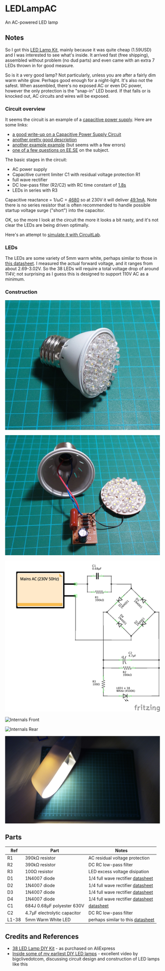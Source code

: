 # LEDLampAC

An AC-powered LED lamp

## Notes

So I got this
[LED Lamp Kit](http://www.aliexpress.com/item/Free-Shipping-New-Energy-Saving-38-LEDs-Lamps-DIY-Kits-Electronic-Suite-1-Set/32266628111.html),
mainly because it was quite cheap (1.59USD) and I was interested to see what's inside.
It arrived fast (free shipping), assembled without problem (no dud parts) and even came with an extra 7 LEDs thrown in for good measure.

So is it a very good lamp? Not particularly, unless you are after a fairly dim warm white glow. Perhaps good enough for a night-light.
It's also not the safest. When assembled, there's no exposed AC or even DC power, however the only protection is the "snap-in" LED board. If that falls or is knocked out, AC circuits and wires will be exposed.

### Circuit overview

It seems the circuit is an example of a [capacitive power supply](http://en.wikipedia.org/wiki/Capacitive_power_supply).
Here are some links:
* [a good write-up on a Capacitive Power Supply Circuit](http://www.electroschematics.com/5678/capacitor-power-supply/)
* [another pretty good description](http://www.engineersgarage.com/contribution/capacitor-power-supply-design)
* [another example example](http://www.circuitsgallery.com/2012/07/transformer-less-ac-to-dc-capacitor-power-supply-circuit.html) (but seems with a few errors)
* [one of a few questions on EE.SE](http://electronics.stackexchange.com/questions/5572/how-efficient-is-a-capacitive-power-supply) on the subject.

The basic stages in the circuit:

* AC power supply
* Capacitive current limiter C1 with residual voltage protection R1
* full wave rectifier
* DC low-pass filter (R2/C2) with RC time constant of [1.8s](http://www.wolframalpha.com/input/?i=4.7%CE%BCF+*+390k%CE%A9)
* LEDs in series with R3

Capacitive reactance = 1/ωC = [4680](http://www.wolframalpha.com/input/?i=1%2F%28+2+*+pi+*+50Hz+*+0.68%CE%BCF%29)
so at 230V it will deliver [49.1mA](http://www.wolframalpha.com/input/?i=230V+%2F+%281%2F%28+2+*+pi+*+50Hz+*+0.68%CE%BCF%29%29).
Note there is no series resistor that is often recommended to handle possible startup voltage surge ("short") into the capacitor.

OK, so the more I look at the circuit the more it looks a bit nasty, and it's not clear the LEDs are being driven optimally.

Here's an attempt to [simulate it with CircuitLab](https://www.circuitlab.com/circuit/689p94/ledlampac-capacitive-power-supply/).

### LEDs

The LEDs are some variety of 5mm warm white, perhaps similar to those in [this datasheet](http://www.futurlec.com/LED/LED5WWULB.shtml).
I measured the actual forward voltage, and it ranges from about 2.69-3.02V.
So the 38 LEDs will require a total voltage drop of around 114V; not surprising as I guess this is designed to support 110V AC as a minimum.

### Construction

![The Build](./assets/LEDLampAC_build.jpg?raw=true)

![The Build](./assets/LEDLampAC_build2.jpg?raw=true)

![The Schematic](./assets/LEDLampAC_schematic.jpg?raw=true)

![Internals Front](./assets/LEDLampAC_pcb_front.jpg?raw=true)

![Internals Rear](./assets/LEDLampAC_pcb_rear.jpg?raw=true)

![Demo](./assets/LEDLampAC_demo.jpg?raw=true)

## Parts

| Ref | Part                            | Notes     |
|-----|---------------------------------|-----------|
| R1  | 390kΩ resistor                  | AC residual voltage protection  |
| R2  | 390kΩ resistor                  | DC RC low-pass filter |
| R3  | 100Ω resistor                   | LED excess voltage disipation |
| D1  | 1N4007 diode                    | 1/4 full wave rectifier [datasheet](http://www.futurlec.com/Diodes/1N4007.shtml)  |
| D2  | 1N4007 diode                    | 1/4 full wave rectifier [datasheet](http://www.futurlec.com/Diodes/1N4007.shtml)  |
| D3  | 1N4007 diode                    | 1/4 full wave rectifier [datasheet](http://www.futurlec.com/Diodes/1N4007.shtml)  |
| D4  | 1N4007 diode                    | 1/4 full wave rectifier [datasheet](http://www.futurlec.com/Diodes/1N4007.shtml)  |
| C1  | 684J 0.68μF polyester 630V      | [datasheet](http://sg.element14.com/panasonic-electronic-components/ecqe6684jf/capacitor-film-630v-0-68uf/dp/1744822?CMP=GRHB-OCTOPART-1000755)  |
| C2  | 4.7μF electrolytic capacitor    | DC RC low-pass filter |
| L1-38 | 5mm Warm White LED            | perhaps similar to this [datasheet](http://www.futurlec.com/LED/LED5WWULB.shtml) |


## Credits and References
* [38 LED Lamp DIY Kit](http://www.aliexpress.com/item/Free-Shipping-New-Energy-Saving-38-LEDs-Lamps-DIY-Kits-Electronic-Suite-1-Set/32266628111.html) - as purchased on AliExpress
* [Inside some of my earliest DIY LED lamps](https://www.youtube.com/watch?v=Ju1CQF39DH8) - excellent video by bigclivedotcom, discussing circuit design and construction of LED lamps like this

